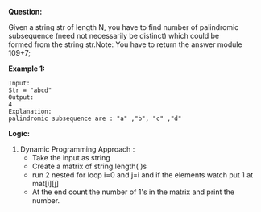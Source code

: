 **Question:**

Given a string str of length N, you have to find number of palindromic subsequence (need not necessarily be distinct) which could be formed from the string str.Note: You have to return the answer module 109+7;

**Example 1:**

```
Input:
Str = "abcd"
Output:
4
Explanation:
palindromic subsequence are : "a" ,"b", "c" ,"d"
```

**Logic:**

1. Dynamic Programming Approach :
    - Take the input as string
    - Create a matrix of string.length( )s
    - run 2 nested for loop i=0 and j=i and if the elements watch put 1 at mat[i][j]
    - At the end count the number of 1's in the matrix and print the number.
